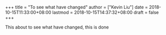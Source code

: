 +++
title = "To see what have changed"
author = ["Kevin Liu"]
date = 2018-10-15T11:33:00+08:00
lastmod = 2018-10-15T14:37:32+08:00
draft = false
+++

This about to see what have changed, this is done

